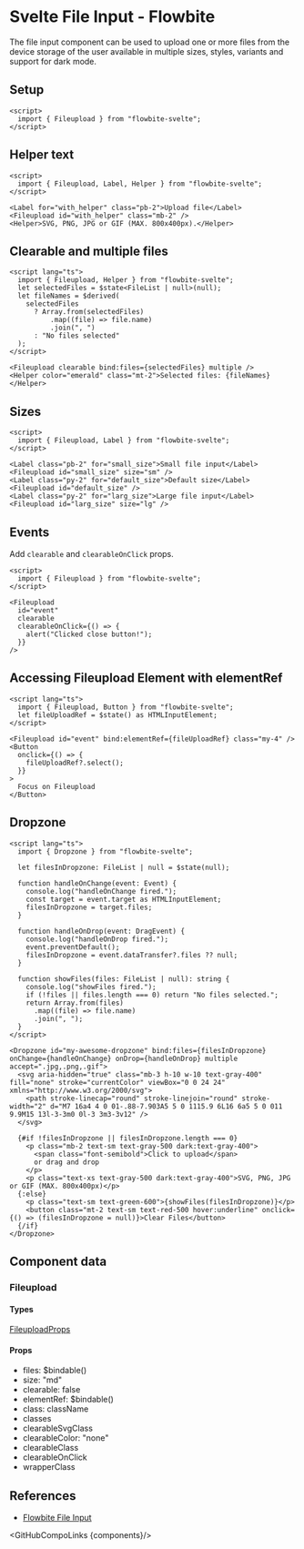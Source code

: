 # Svelte File Input - Flowbite


The file input component can be used to upload one or more files from the device storage of the user available in multiple sizes, styles, variants and support for dark mode.

## Setup

```svelte
<script>
  import { Fileupload } from "flowbite-svelte";
</script>
```

## Helper text

```svelte
<script>
  import { Fileupload, Label, Helper } from "flowbite-svelte";
</script>

<Label for="with_helper" class="pb-2">Upload file</Label>
<Fileupload id="with_helper" class="mb-2" />
<Helper>SVG, PNG, JPG or GIF (MAX. 800x400px).</Helper>
```

## Clearable and multiple files

```svelte
<script lang="ts">
  import { Fileupload, Helper } from "flowbite-svelte";
  let selectedFiles = $state<FileList | null>(null);
  let fileNames = $derived(
    selectedFiles
      ? Array.from(selectedFiles)
          .map((file) => file.name)
          .join(", ")
      : "No files selected"
  );
</script>

<Fileupload clearable bind:files={selectedFiles} multiple />
<Helper color="emerald" class="mt-2">Selected files: {fileNames}</Helper>
```

## Sizes

```svelte
<script>
  import { Fileupload, Label } from "flowbite-svelte";
</script>

<Label class="pb-2" for="small_size">Small file input</Label>
<Fileupload id="small_size" size="sm" />
<Label class="py-2" for="default_size">Default size</Label>
<Fileupload id="default_size" />
<Label class="py-2" for="larg_size">Large file input</Label>
<Fileupload id="larg_size" size="lg" />
```

## Events

Add `clearable` and `clearableOnClick` props.

```svelte
<script>
  import { Fileupload } from "flowbite-svelte";
</script>

<Fileupload
  id="event"
  clearable
  clearableOnClick={() => {
    alert("Clicked close button!");
  }}
/>
```

## Accessing Fileupload Element with elementRef

```svelte
<script lang="ts">
  import { Fileupload, Button } from "flowbite-svelte";
  let fileUploadRef = $state() as HTMLInputElement;
</script>

<Fileupload id="event" bind:elementRef={fileUploadRef} class="my-4" />
<Button
  onclick={() => {
    fileUploadRef?.select();
  }}
>
  Focus on Fileupload
</Button>
```

## Dropzone

```svelte
<script lang="ts">
  import { Dropzone } from "flowbite-svelte";

  let filesInDropzone: FileList | null = $state(null);

  function handleOnChange(event: Event) {
    console.log("handleOnChange fired.");
    const target = event.target as HTMLInputElement;
    filesInDropzone = target.files;
  }

  function handleOnDrop(event: DragEvent) {
    console.log("handleOnDrop fired.");
    event.preventDefault();
    filesInDropzone = event.dataTransfer?.files ?? null;
  }

  function showFiles(files: FileList | null): string {
    console.log("showFiles fired.");
    if (!files || files.length === 0) return "No files selected.";
    return Array.from(files)
      .map((file) => file.name)
      .join(", ");
  }
</script>

<Dropzone id="my-awesome-dropzone" bind:files={filesInDropzone} onChange={handleOnChange} onDrop={handleOnDrop} multiple accept=".jpg,.png,.gif">
  <svg aria-hidden="true" class="mb-3 h-10 w-10 text-gray-400" fill="none" stroke="currentColor" viewBox="0 0 24 24" xmlns="http://www.w3.org/2000/svg">
    <path stroke-linecap="round" stroke-linejoin="round" stroke-width="2" d="M7 16a4 4 0 01-.88-7.903A5 5 0 1115.9 6L16 6a5 5 0 011 9.9M15 13l-3-3m0 0l-3 3m3-3v12" />
  </svg>

  {#if !filesInDropzone || filesInDropzone.length === 0}
    <p class="mb-2 text-sm text-gray-500 dark:text-gray-400">
      <span class="font-semibold">Click to upload</span>
      or drag and drop
    </p>
    <p class="text-xs text-gray-500 dark:text-gray-400">SVG, PNG, JPG or GIF (MAX. 800x400px)</p>
  {:else}
    <p class="text-sm text-green-600">{showFiles(filesInDropzone)}</p>
    <button class="mt-2 text-sm text-red-500 hover:underline" onclick={() => (filesInDropzone = null)}>Clear Files</button>
  {/if}
</Dropzone>
```

## Component data

### Fileupload

#### Types

[FileuploadProps](https://github.com/themesberg/flowbite-svelte/blob/main/src/lib/types.ts#L696)

#### Props

- files: $bindable()
- size: "md"
- clearable: false
- elementRef: $bindable()
- class: className
- classes
- clearableSvgClass
- clearableColor: "none"
- clearableClass
- clearableOnClick
- wrapperClass


## References

- [Flowbite File Input](https://flowbite.com/docs/forms/file-input/)

<GitHubCompoLinks {components}/>
